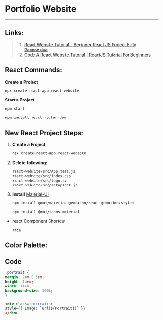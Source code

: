 # Portfolio Website
---
## Links:
>1. [React Website Tutorial - Beginner React JS Project Fully Responsive](https://www.youtube.com/watch?v=I2UBjN5ER4s&t=364s)
>2. [Code A React Website Tutorial | ReactJS Tutorial For Beginners](https://www.youtube.com/watch?v=QwarZBtFoFA)

## React Commands:
**Create a Project**
```bash
npx create-react-app react-website
```
**Start a Project**
```bash
npm start
```

```bash
npm install react-router-dom 
```


## New React Project Steps:
1. **Create a Project**
	```bash
	npx create-react-app react-website
	```
2. **Delete following:**
	```bash
	react-website/src/App.test.js
	react-website/src/index.css
	react-website/src/logo.sv
	react-website/src/setupTest.js
	```
3. **Install** [Material-UI](https://mui.com/material-ui/material-icons/):
	```bash
	npm install @mui/material @emotion/react @emotion/styled
	```
	```bash
	npm install @mui/icons-material
	```
- react Component Shortcut
	```
	rfce
	```


## Color Palette:

## Code
``` css
.portrait {
margin: 2em 0.3em;
height: 14em;
width: 14em;
background-size: 100%;
}
```
``` html
<div class="portrait">
style={{ Image: `url(${Portrait})` }}
</div>

```